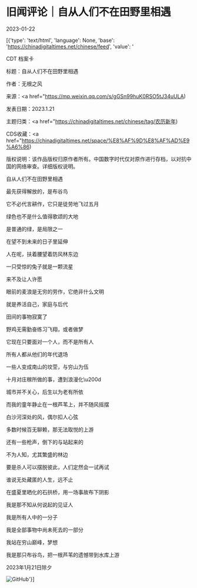 # 旧闻评论｜自从人们不在田野里相遇

2023-01-22

[{'type': 'text/html', 'language': None, 'base': 'https://chinadigitaltimes.net/chinese/feed', 'value': '

CDT 档案卡

标题：自从人们不在田野里相遇

作者：无根之风

来源：<a href="https://mp.weixin.qq.com/s/gGSn99huK0RSO5tJ34uULA)

发表日期：2023.1.21

主题归类：<a href="https://chinadigitaltimes.net/chinese/tag/农历新年)

CDS收藏：<a href="https://chinadigitaltimes.net/space/%E8%AF%9D%E8%AF%AD%E9%A6%86)

版权说明：该作品版权归原作者所有。中国数字时代仅对原作进行存档，以对抗中国的网络审查。详细版权说明。





自从人们不在田野里相遇

最先获得解放的，是布谷鸟

它不必代言耕作，它只是徒劳地飞过五月

绿色也不是什么值得歌颂的大地

是普通的绿，是局限之一

在望不到未来的日子里延伸

人在呢，扶着腰望着防风林东边

一只受惊的兔子就是一颗流星

来不及让人许愿

眼前的麦浪是无穷的劳作，它绝非什么文明

就是养活自己，家庭与后代

田间的事物寂寞了

野鸡无需勤奋练习飞翔，或者做梦

它现在只要面对一个人，而不是所有人

所有人都从他们的年代退场

一些人变成南山的坟茔，与穷山为伍

十月对庄稼所做的事，遭到浪漫化\u200d

城市并不关心，后生以为老有所依

而我的童年静止在一根芦苇上，并不随风摇摆

白沙河深处的风，偶尔扣人心弦

多数时候百无聊赖，那无法取悦的上游

还有一些枪声，倒下的与站起来的

不为人知，尤其繁盛的林边

要是杀人可以摆脱彼此，人们定然会一试再试

谁说无处藏匿的人生，远不止

在盛夏里晒化的石拱桥，用一场事故布下阴影

我是那不知从何说起的见证人

我是所有人中的一分子

我是全部事物中尚未死去的一部分

我站在穷山巅峰，梦想

我是那只布谷鸟，把一根芦苇的遗憾带到水库上游

2023年1月21日除夕

![GitHub](https://chinadigitaltimes.net/chinese/files/2023/01/post-692262-63ccdf6ad47b4.)'}]